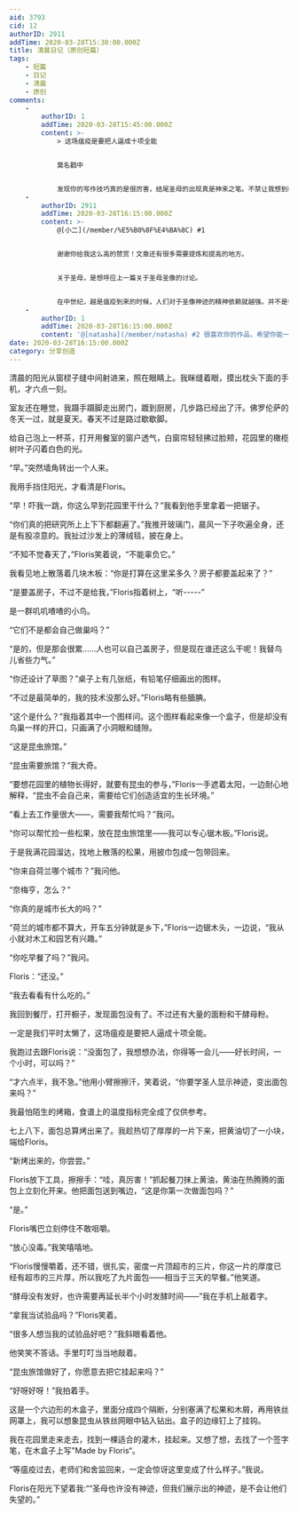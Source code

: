 ```yaml
---
aid: 3793
cid: 12
authorID: 2911
addTime: 2020-03-28T15:30:00.000Z
title: 清晨日记（原创短篇）
tags:
    - 短篇
    - 日记
    - 清晨
    - 原创
comments:
    -
        authorID: 1
        addTime: 2020-03-28T15:45:00.000Z
        content: >-
            > 这场瘟疫是要把人逼成十项全能


            莫名戳中


            发现你的写作技巧真的是很厉害，结尾圣母的出现真是神来之笔。不禁让我想到教父三部曲，在麦克洗礼时、在柯里昂准备在宗教游行中第一次杀人时，那种隐喻让人震撼
    -
        authorID: 2911
        addTime: 2020-03-28T16:15:00.000Z
        content: >-
            @[小二](/member/%E5%B0%8F%E4%BA%8C) #1


            谢谢你给我这么高的赞赏！文章还有很多需要提炼和提高的地方。


            关于圣母，是想呼应上一篇关于圣母圣像的讨论。


            在中世纪，越是瘟疫到来的时候，人们对于圣像神迹的精神依赖就越强。并不是每个圣像都有神迹，这在意大利是有一个列表的，比如昨天被教皇郑重请出的罗马庇护圣母像就是其中比较著名的一个。
    -
        authorID: 1
        addTime: 2020-03-28T16:15:00.000Z
        content: '@[natasha](/member/natasha) #2 很喜欢你的作品，希望你能一直写下去。'
date: 2020-03-28T16:15:00.000Z
category: 分享创造
---
```


清晨的阳光从窗棂子缝中间射进来，照在眼睛上。我眯缝着眼，摸出枕头下面的手机，才六点一刻。

室友还在睡觉，我蹑手蹑脚走出房门，踱到厨房，几步路已经出了汗。佛罗伦萨的冬天一过，就是夏天。春天不过是路过歇歇脚。

给自己泡上一杯茶，打开用餐室的窗户透气，白窗帘轻轻拂过脸颊，花园里的橄榄树叶子闪着白色的光。

“早。”突然墙角转出一个人来。

我用手挡住阳光，才看清是Floris。

“早！吓我一跳，你这么早到花园里干什么？”我看到他手里拿着一把锯子。

“你们真的把研究所上上下下都翻遍了。”我推开玻璃门，晨风一下子吹遍全身，还是有股凉意的。我扯过沙发上的薄绒毯，披在身上。

“不知不觉春天了，”Floris笑着说，“不能辜负它。”

我看见地上散落着几块木板：“你是打算在这里呆多久？房子都要盖起来了？”

“是要盖房子，不过不是给我，”Floris指着树上，“听-----”

是一群叽叽喳喳的小鸟。

“它们不是都会自己做巢吗？”

“是的，但是那会很累……人也可以自己盖房子，但是现在谁还这么干呢！我替鸟儿省些力气。”

“你还设计了草图？”桌子上有几张纸，有铅笔仔细画出的图样。

“不过是最简单的，我的技术没那么好。”Floris略有些腼腆。

“这个是什么？”我指着其中一个图样问。这个图样看起来像一个盒子，但是却没有鸟巢一样的开口，只画满了小洞眼和缝隙。

“这是昆虫旅馆。”

“昆虫需要旅馆？”我大奇。

“要想花园里的植物长得好，就要有昆虫的参与，”Floris一手遮着太阳，一边耐心地解释，“昆虫不会自己来，需要给它们创造适宜的生长环境。”

“看上去工作量很大——，需要我帮忙吗？”我问。

“你可以帮忙捡一些松果，放在昆虫旅馆里——我可以专心锯木板。”Floris说。

于是我满花园溜达，找地上散落的松果，用披巾包成一包带回来。

“你来自荷兰哪个城市？”我问他。

“奈梅亨，怎么？”

“你真的是城市长大的吗？”

“荷兰的城市都不算大，开车五分钟就是乡下，”Floris一边锯木头，一边说，“我从小就对木工和园艺有兴趣。”

“你吃早餐了吗？”我问。

Floris：“还没。”

“我去看看有什么吃的。”

我回到餐厅，打开橱子，发现面包没有了。不过还有大量的面粉和干酵母粉。

一定是我们平时太懒了，这场瘟疫是要把人逼成十项全能。

我跑过去跟Floris说：“没面包了，我想想办法，你得等一会儿——好长时间，一个小时，可以吗？”

“才六点半，我不急。”他用小臂擦擦汗，笑着说，“你要学圣人显示神迹，变出面包来吗？”

我最怕陌生的烤箱，食谱上的温度指标完全成了仅供参考。

七上八下，面包总算烤出来了。我趁热切了厚厚的一片下来，把黄油切了一小块，端给Floris。

“新烤出来的，你尝尝。”

Floris放下工具，擦擦手：“哇，真厉害！”抓起餐刀抹上黄油，黄油在热腾腾的面包上立刻化开来。他把面包送到嘴边，“这是你第一次做面包吗？”

“是。”

Floris嘴巴立刻停住不敢咀嚼。

“放心没毒。”我笑嘻嘻地。

“Floris慢慢嚼着，还不错，很扎实，密度一片顶超市的三片，你这一片的厚度已经有超市的三片厚，所以我吃了九片面包——相当于三天的早餐。”他笑道。

“酵母没有发好，也许需要再延长半个小时发酵时间——”我在手机上敲着字。

“拿我当试验品吗？”Floris笑着。

“很多人想当我的试验品好吧？”我斜眼看着他。

他笑笑不答话。手里叮叮当当地敲着。

“昆虫旅馆做好了，你愿意去把它挂起来吗？”

“好呀好呀！”我拍着手。

这是一个六边形的木盒子，里面分成四个隔断，分别塞满了松果和木屑，再用铁丝网罩上，我可以想象昆虫从铁丝网眼中钻入钻出。盒子的边缘钉上了挂钩。

我在花园里走来走去，找到一棵适合的灌木，挂起来。又想了想，去找了一个签字笔，在木盒子上写"Made by Floris“。

“等瘟疫过去，老师们和舍监回来，一定会惊讶这里变成了什么样子。”我说。

Floris在阳光下望着我:““圣母也许没有神迹，但我们展示出的神迹，是不会让他们失望的。”
